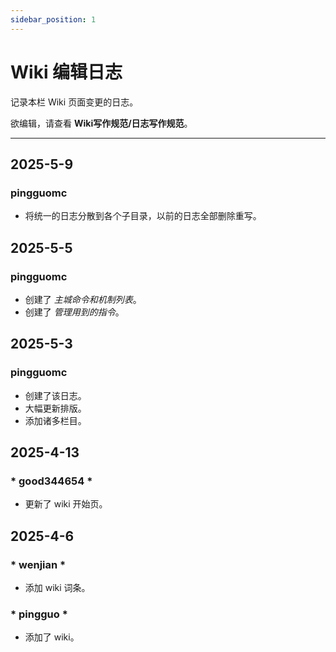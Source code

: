 ```yaml
---
sidebar_position: 1
---
```


# Wiki 编辑日志
记录本栏 Wiki 页面变更的日志。

欲编辑，请查看 **Wiki写作规范/日志写作规范**。

***

## 2025-5-9
### pingguomc

* 将统一的日志分散到各个子目录，以前的日志全部删除重写。


## 2025-5-5
### pingguomc

* 创建了 *主城命令和机制列表*。
* 创建了 *管理用到的指令*。


## 2025-5-3
### pingguomc
* 创建了该日志。
* 大幅更新排版。
* 添加诸多栏目。


## 2025-4-13
### * good344654 *
* 更新了 wiki 开始页。


## 2025-4-6
### * wenjian *
* 添加 wiki 词条。

### * pingguo *
* 添加了 wiki。
